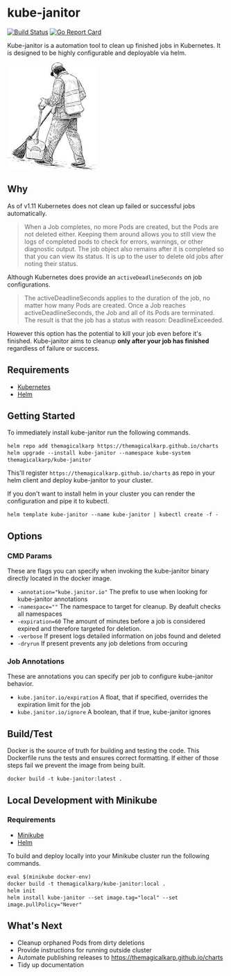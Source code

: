 # kube-janitor

[![Build Status](https://travis-ci.com/theMagicalKarp/kube-janitor.svg?branch=master)](https://travis-ci.com/theMagicalKarp/kube-janitor)
[![Go Report Card](https://goreportcard.com/badge/github.com/theMagicalKarp/kube-janitor)](https://goreportcard.com/report/github.com/theMagicalKarp/kube-janitor)

Kube-janitor is a automation tool to clean up finished jobs in Kubernetes. It is
designed to be highly configurable and deployable via helm.

![the-kube-janitor](thejanitor.png)

## Why

As of v1.11 Kubernetes does not clean up failed or successful jobs automatically.

> When a Job completes, no more Pods are created, but the Pods are not deleted
either. Keeping them around allows you to still view the logs of completed pods
to check for errors, warnings, or other diagnostic output. The job object also
remains after it is completed so that you can view its status. It is up to
the user to delete old jobs after noting their status.

Although Kubernetes does provide an `activeDeadlineSeconds` on job configurations.

> The activeDeadlineSeconds applies to the duration of the job, no matter how
many Pods are created. Once a Job reaches activeDeadlineSeconds, the Job and
all of its Pods are terminated. The result is that the job has a status with
reason: DeadlineExceeded.

However this option has the potential to kill your job even before it's finished.
Kube-janitor aims to cleanup **only after your job has finished** regardless
of failure or success.

## Requirements

* [Kubernetes](https://kubernetes.io/)
* [Helm](https://helm.sh/)

## Getting Started

To immediately install kube-janitor run the following commands.

```
helm repo add themagicalkarp https://themagicalkarp.github.io/charts
helm upgrade --install kube-janitor --namespace kube-system themagicalkarp/kube-janitor
```

This'll register `https://themagicalkarp.github.io/charts` as repo in your
helm client and deploy kube-janitor to your cluster.

If you don't want to install helm in your cluster you can render the
configuration and pipe it to kubectl.

```
helm template kube-janitor --name kube-janitor | kubectl create -f -
```

## Options

### CMD Params

These are flags you can specify when invoking the kube-janitor binary directly
located in the docker image.

* `-annotation="kube.janitor.io"` The prefix to use when looking for kube-janitor annotations
* `-namespace=""` The namespace to target for cleanup. By deafult checks all namespaces
* `-expiration=60` The amount of minutes before a job is considered expired and therefore targeted for deletion.
* `-verbose` If present logs detailed information on jobs found and deleted
* `-dryrun` If present prevents any job deletions from occuring

### Job Annotations

These are annotations you can specify per job to configure kube-janitor behavior.

* `kube.janitor.io/expiration` A float, that if specified, overrides the expiration limit for the job
* `kube.janitor.io/ignore` A boolean, that if true, kube-janitor ignores

## Build/Test

Docker is the source of truth for building and testing the code.  This
Dockerfile runs the tests and ensures correct formatting.  If either of
those steps fail we prevent the image from being built.

```
docker build -t kube-janitor:latest .
```

## Local Development with Minikube

### Requirements

* [Minikube](https://github.com/kubernetes/minikube)
* [Helm](https://helm.sh/)

To build and deploy locally into your Minikube cluster run the following commands.

```
eval $(minikube docker-env)
docker build -t themagicalkarp/kube-janitor:local .
helm init
helm install kube-janitor --set image.tag="local" --set image.pullPolicy="Never"
```

## What's Next

* Cleanup orphaned Pods from dirty deletions
* Provide instructions for running outside cluster
* Automate publishing releases to https://themagicalkarp.github.io/charts
* Tidy up documentation

